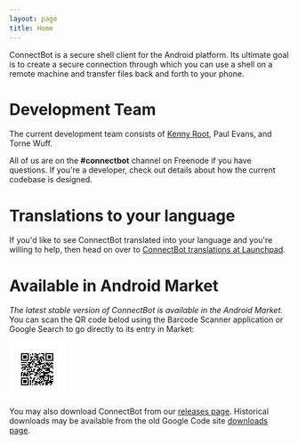 ```yaml
---
layout: page
title: Home
---
```


ConnectBot is a secure shell client for the Android platform. Its ultimate goal is to create a secure connection through which you can use a shell on a remote machine and transfer files back and forth to your phone.

# Development Team

The current development team consists of [Kenny Root](https://the-b.org/), Paul Evans, and Torne Wuff.

All of us are on the <strong>#connectbot</strong> channel on Freenode if you have questions. If you're a developer, check out details about how the current codebase is designed.

# Translations to your language

If you'd like to see ConnectBot translated into your language and you're willing to help, then head on over to [ConnectBot translations at Launchpad](https://translations.launchpad.net/connectbot/trunk/+pots/fortune).

# Available in Android Market

*The latest stable version of ConnectBot is available in the Android Market.* You can scan the QR code belod using the Barcode Scanner application or Google Search to go directly to its entry in Market:

<img src="/images/qr-code.png" alt="QR code link to ConnectBot on Google Play Store" />

You may also download ConnectBot from our [releases page](https://github.com/connectbot/connectbot/releases). Historical downloads may be available from the old Google Code site [downloads page](https://code.google.com/p/connectbot/downloads/list).
